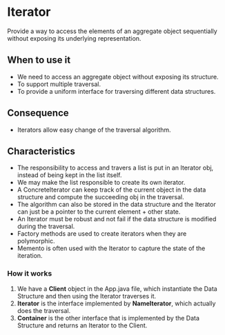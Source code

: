 # Iterator

Provide a way to access the elements of an aggregate object sequentially without 
exposing its underlying representation.

## When to use it

* We need to access an aggregate object without exposing its structure.
* To support multiple traversal.
* To provide a uniform interface for traversing different data structures. 

## Consequence

* Iterators allow easy change of the traversal algorithm.

## Characteristics

* The responsibility to access and travers a list is put in an Iterator obj,
instead of being kept in the list itself.
* We may make the list responsible to create its own iterator.
* A ConcreteIterator can keep track of the current object in the data structure
and compute the succeeding obj in the traversal.
* The algorithm can also be stored in the data structure and the Iterator can
just be a pointer to the current element + other state.
* An Iterator must be robust and not fail if the data structure is modified 
during the traversal.
* Factory methods are used to create iterators when they are polymorphic.
* Memento is often used with the Iterator to capture the state of the iteration.


### How it works

1. We have a __Client__ object in the App.java file, which instantiate the
Data Structure and then using the Iterator traverses it.
2. __Iterator__ is the interface implemented by __NameIterator__, which
actually does the traversal.
3. __Container__ is the other interface that is implemented by the Data 
Structure and returns an Iterator to the Client.
